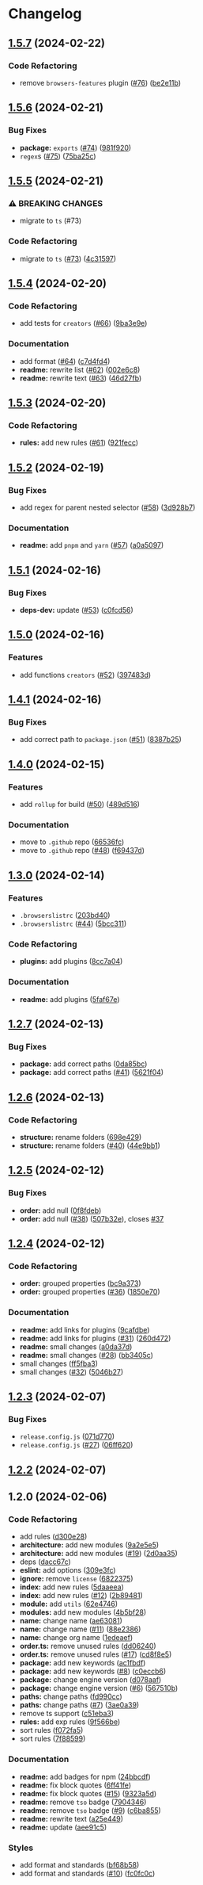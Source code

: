 # Changelog

## [1.5.7](https://github.com/Archoleat/stylelint-config-extended-scss/compare/v1.5.6...v1.5.7) (2024-02-22)


### Code Refactoring

* remove `browsers-features` plugin ([#76](https://github.com/Archoleat/stylelint-config-extended-scss/issues/76)) ([be2e11b](https://github.com/Archoleat/stylelint-config-extended-scss/commit/be2e11bce3f0ec03ba320c430e102ec8aa1c68af))

## [1.5.6](https://github.com/Archoleat/stylelint-config-extended-scss/compare/v1.5.5...v1.5.6) (2024-02-21)


### Bug Fixes

* **package:** `exports` ([#74](https://github.com/Archoleat/stylelint-config-extended-scss/issues/74)) ([981f920](https://github.com/Archoleat/stylelint-config-extended-scss/commit/981f920eb2875d8ef56e011b8a2c04bff1dd2283))
* `regex`s ([#75](https://github.com/Archoleat/stylelint-config-extended-scss/issues/75)) ([75ba25c](https://github.com/Archoleat/stylelint-config-extended-scss/commit/75ba25c1a1fc8a3532baafcca081c739d13f599f))

## [1.5.5](https://github.com/Archoleat/stylelint-config-extended-scss/compare/v1.5.4...v1.5.5) (2024-02-21)


### ⚠ BREAKING CHANGES

* migrate to `ts` (#73)

### Code Refactoring

* migrate to `ts` ([#73](https://github.com/Archoleat/stylelint-config-extended-scss/issues/73)) ([4c31597](https://github.com/Archoleat/stylelint-config-extended-scss/commit/4c31597ff78bc54f085e0fcceba2d461eba84bc0))

## [1.5.4](https://github.com/Archoleat/stylelint-config-extended-scss/compare/v1.5.3...v1.5.4) (2024-02-20)


### Code Refactoring

* add tests for `creators` ([#66](https://github.com/Archoleat/stylelint-config-extended-scss/issues/66)) ([9ba3e9e](https://github.com/Archoleat/stylelint-config-extended-scss/commit/9ba3e9e28721fc0dcdeb5f00ee3a61c1b1319751))


### Documentation

* add format ([#64](https://github.com/Archoleat/stylelint-config-extended-scss/issues/64)) ([c7d4fd4](https://github.com/Archoleat/stylelint-config-extended-scss/commit/c7d4fd49e7104420a8d87ae1bf85ee53f688debe))
* **readme:** rewrite list ([#62](https://github.com/Archoleat/stylelint-config-extended-scss/issues/62)) ([002e6c8](https://github.com/Archoleat/stylelint-config-extended-scss/commit/002e6c8993a80df06cf172dddb96125e75f5331d))
* **readme:** rewrite text ([#63](https://github.com/Archoleat/stylelint-config-extended-scss/issues/63)) ([46d27fb](https://github.com/Archoleat/stylelint-config-extended-scss/commit/46d27fb5c6c8899982b3abaa2a279fb0e4a2e855))

## [1.5.3](https://github.com/Archoleat/stylelint-config-extended-scss/compare/v1.5.2...v1.5.3) (2024-02-20)


### Code Refactoring

* **rules:** add new rules ([#61](https://github.com/Archoleat/stylelint-config-extended-scss/issues/61)) ([921fecc](https://github.com/Archoleat/stylelint-config-extended-scss/commit/921fecc164439c7178441b7224c2c1028d7961ca))

## [1.5.2](https://github.com/Archoleat/stylelint-config-extended-scss/compare/v1.5.1...v1.5.2) (2024-02-19)


### Bug Fixes

* add regex for parent nested selector ([#58](https://github.com/Archoleat/stylelint-config-extended-scss/issues/58)) ([3d928b7](https://github.com/Archoleat/stylelint-config-extended-scss/commit/3d928b7672bd0e3442c9931846afd56d8dba6767))


### Documentation

* **readme:** add `pnpm` and `yarn` ([#57](https://github.com/Archoleat/stylelint-config-extended-scss/issues/57)) ([a0a5097](https://github.com/Archoleat/stylelint-config-extended-scss/commit/a0a5097387adb18e9faeb63d04cf34dd8db14010))

## [1.5.1](https://github.com/Archoleat/stylelint-config-extended-scss/compare/v1.5.0...v1.5.1) (2024-02-16)


### Bug Fixes

* **deps-dev:** update ([#53](https://github.com/Archoleat/stylelint-config-extended-scss/issues/53)) ([c0fcd56](https://github.com/Archoleat/stylelint-config-extended-scss/commit/c0fcd56bf15198d721d11c01f69030b16f88bbda))

## [1.5.0](https://github.com/Archoleat/stylelint-config-extended-scss/compare/v1.4.1...v1.5.0) (2024-02-16)


### Features

* add functions `creators` ([#52](https://github.com/Archoleat/stylelint-config-extended-scss/issues/52)) ([397483d](https://github.com/Archoleat/stylelint-config-extended-scss/commit/397483db5414a52a8c11d86ee6f1d978abde55e0))

## [1.4.1](https://github.com/Archoleat/stylelint-config-extended-scss/compare/v1.4.0...v1.4.1) (2024-02-16)


### Bug Fixes

* add correct path to `package.json` ([#51](https://github.com/Archoleat/stylelint-config-extended-scss/issues/51)) ([8387b25](https://github.com/Archoleat/stylelint-config-extended-scss/commit/8387b25ab6d24cf7078d52a099786e032d164755))

## [1.4.0](https://github.com/Archoleat/stylelint-config-extended-scss/compare/v1.3.0...v1.4.0) (2024-02-15)


### Features

* add `rollup` for build ([#50](https://github.com/Archoleat/stylelint-config-extended-scss/issues/50)) ([489d516](https://github.com/Archoleat/stylelint-config-extended-scss/commit/489d5165c05ad1d74738712394030b9fb0d203e2))


### Documentation

* move to `.github` repo ([66536fc](https://github.com/Archoleat/stylelint-config-extended-scss/commit/66536fc390ce9cdd6bb24cd8d77eb5c3ed17d4a5))
* move to `.github` repo ([#48](https://github.com/Archoleat/stylelint-config-extended-scss/issues/48)) ([f69437d](https://github.com/Archoleat/stylelint-config-extended-scss/commit/f69437d064ce6ae0232f4dc8166cbbc7aef8bc9f))

## [1.3.0](https://github.com/Archoleat/stylelint-config-extended-scss/compare/v1.2.7...v1.3.0) (2024-02-14)


### Features

* `.browserslistrc` ([203bd40](https://github.com/Archoleat/stylelint-config-extended-scss/commit/203bd409c25a74ae0402cb328ddcd67be463cf3b))
* `.browserslistrc` ([#44](https://github.com/Archoleat/stylelint-config-extended-scss/issues/44)) ([5bcc311](https://github.com/Archoleat/stylelint-config-extended-scss/commit/5bcc311e4f626a5ea464f99a2d3c6d4bf8ce91eb))


### Code Refactoring

* **plugins:** add plugins ([8cc7a04](https://github.com/Archoleat/stylelint-config-extended-scss/commit/8cc7a049942f81b9f64f7a8d463996589e5cabb2))


### Documentation

* **readme:** add plugins ([5faf67e](https://github.com/Archoleat/stylelint-config-extended-scss/commit/5faf67e67390c51d0e67e2138d64ffd0fdbceecc))

## [1.2.7](https://github.com/Archoleat/stylelint-config-extended-scss/compare/v1.2.6...v1.2.7) (2024-02-13)


### Bug Fixes

* **package:** add correct paths ([0da85bc](https://github.com/Archoleat/stylelint-config-extended-scss/commit/0da85bc65ee371c8566996c458d1e50d3fda38bb))
* **package:** add correct paths ([#41](https://github.com/Archoleat/stylelint-config-extended-scss/issues/41)) ([5621f04](https://github.com/Archoleat/stylelint-config-extended-scss/commit/5621f0447beea9f60f0098513aa49a3165d16705))

## [1.2.6](https://github.com/Archoleat/stylelint-config-extended-scss/compare/v1.2.5...v1.2.6) (2024-02-13)


### Code Refactoring

* **structure:** rename folders ([698e429](https://github.com/Archoleat/stylelint-config-extended-scss/commit/698e4290a4c28112d1122fe709ed7e26885d5c45))
* **structure:** rename folders ([#40](https://github.com/Archoleat/stylelint-config-extended-scss/issues/40)) ([44e9bb1](https://github.com/Archoleat/stylelint-config-extended-scss/commit/44e9bb14228b16fbcc32e46426180f98625f67d0))

## [1.2.5](https://github.com/Archoleat/stylelint-config-extended-scss/compare/v1.2.4...v1.2.5) (2024-02-12)


### Bug Fixes

* **order:** add null ([0f8fdeb](https://github.com/Archoleat/stylelint-config-extended-scss/commit/0f8fdeb85da9ad5a89f73d169b82929b8542b5d5))
* **order:** add null ([#38](https://github.com/Archoleat/stylelint-config-extended-scss/issues/38)) ([507b32e](https://github.com/Archoleat/stylelint-config-extended-scss/commit/507b32eb7fddbfe337427b7b43afb1e68f949c70)), closes [#37](https://github.com/Archoleat/stylelint-config-extended-scss/issues/37)

## [1.2.4](https://github.com/Archoleat/stylelint-config-extended-scss/compare/v1.2.3...v1.2.4) (2024-02-12)


### Code Refactoring

* **order:** grouped properties ([bc9a373](https://github.com/Archoleat/stylelint-config-extended-scss/commit/bc9a373c1a8c7cc3ea0a62e0ecced81feb851710))
* **order:** grouped properties ([#36](https://github.com/Archoleat/stylelint-config-extended-scss/issues/36)) ([1850e70](https://github.com/Archoleat/stylelint-config-extended-scss/commit/1850e7093effe107f7bc18cb98c889e9506efef5))


### Documentation

* **readme:** add links for plugins ([9cafdbe](https://github.com/Archoleat/stylelint-config-extended-scss/commit/9cafdbefe99a8b5dd2ba6a473cf8c9f2f19db4db))
* **readme:** add links for plugins ([#31](https://github.com/Archoleat/stylelint-config-extended-scss/issues/31)) ([260d472](https://github.com/Archoleat/stylelint-config-extended-scss/commit/260d4727178f30e533b766b17bc0b0cdb0d7b072))
* **readme:** small changes ([a0da37d](https://github.com/Archoleat/stylelint-config-extended-scss/commit/a0da37d56ac879c2377f8bd0b83e43993ae40633))
* **readme:** small changes ([#28](https://github.com/Archoleat/stylelint-config-extended-scss/issues/28)) ([bb3405c](https://github.com/Archoleat/stylelint-config-extended-scss/commit/bb3405c9158e4aefe59a21c9bff5ab53abcee136))
* small changes ([ff5fba3](https://github.com/Archoleat/stylelint-config-extended-scss/commit/ff5fba339505600f473fa48039b39f72134f4a59))
* small changes ([#32](https://github.com/Archoleat/stylelint-config-extended-scss/issues/32)) ([5046b27](https://github.com/Archoleat/stylelint-config-extended-scss/commit/5046b277983757de08168c56f5dae9f07c203a8d))

## [1.2.3](https://github.com/Archoleat/stylelint-config-extended-scss/compare/v1.2.2...v1.2.3) (2024-02-07)


### Bug Fixes

* `release.config.js` ([071d770](https://github.com/Archoleat/stylelint-config-extended-scss/commit/071d770b78685fb72a94886a095419083b911d67))
* `release.config.js` ([#27](https://github.com/Archoleat/stylelint-config-extended-scss/issues/27)) ([06ff620](https://github.com/Archoleat/stylelint-config-extended-scss/commit/06ff6203c448aed9760e95a257413911626ec1a3))

## [1.2.2](https://github.com/Archoleat/stylelint-config-extended-scss/compare/v1.2.1...v1.2.2) (2024-02-07)

## 1.2.0 (2024-02-06)


### Code Refactoring

* add rules ([d300e28](https://github.com/Archoleat/stylelint-config-extended-scss/commit/d300e2878551c6efb7961e31e26c3de90d7ce381))
* **architecture:** add new modules ([9a2e5e5](https://github.com/Archoleat/stylelint-config-extended-scss/commit/9a2e5e555f9bb115de33d8025cb66e07684e82a6))
* **architecture:** add new modules ([#19](https://github.com/Archoleat/stylelint-config-extended-scss/issues/19)) ([2d0aa35](https://github.com/Archoleat/stylelint-config-extended-scss/commit/2d0aa359f95a8d3c7cec6818d08088fceee25b71))
* deps ([dacc67c](https://github.com/Archoleat/stylelint-config-extended-scss/commit/dacc67c37701793fdb9c116b3074f3b0079fbbe1))
* **eslint:** add options ([309e3fc](https://github.com/Archoleat/stylelint-config-extended-scss/commit/309e3fcfeda30d4e3ea1cdc52d4f8ff07ac3c801))
* **ignore:** remove `license` ([6822375](https://github.com/Archoleat/stylelint-config-extended-scss/commit/6822375185d7181aef8385409dd71b0441b5bb3d))
* **index:** add new rules ([5daaeea](https://github.com/Archoleat/stylelint-config-extended-scss/commit/5daaeea74cbd01ef0d14fd451a4e3b90e5974f52))
* **index:** add new rules ([#12](https://github.com/Archoleat/stylelint-config-extended-scss/issues/12)) ([2b89481](https://github.com/Archoleat/stylelint-config-extended-scss/commit/2b8948165ad30f69f18ed616f541147282e3faf5))
* **module:** add `utils` ([62e4746](https://github.com/Archoleat/stylelint-config-extended-scss/commit/62e47462027f7084e1666bf5cbb702963553fb6a))
* **modules:** add new modules ([4b5bf28](https://github.com/Archoleat/stylelint-config-extended-scss/commit/4b5bf282418caef3dddde7c2685a218cb6b274be))
* **name:** change name ([ae63081](https://github.com/Archoleat/stylelint-config-extended-scss/commit/ae63081bda6023fd346c140c7636d63d39eef0f0))
* **name:** change name ([#11](https://github.com/Archoleat/stylelint-config-extended-scss/issues/11)) ([88e2386](https://github.com/Archoleat/stylelint-config-extended-scss/commit/88e2386260b90d7351da52be3ddf88fa9cbbf313))
* **name:** change org name ([1edeaef](https://github.com/Archoleat/stylelint-config-extended-scss/commit/1edeaef04d07d0a790edc906edbc94c906ed7273))
* **order.ts:** remove unused rules ([dd06240](https://github.com/Archoleat/stylelint-config-extended-scss/commit/dd062406702970b86c771c1f19c17c361b32aae8))
* **order.ts:** remove unused rules ([#17](https://github.com/Archoleat/stylelint-config-extended-scss/issues/17)) ([cd8f8e5](https://github.com/Archoleat/stylelint-config-extended-scss/commit/cd8f8e5248716f214c62cc33346d8a036ec4b1e9))
* **package:** add new keywords ([ac1fbdf](https://github.com/Archoleat/stylelint-config-extended-scss/commit/ac1fbdf4b57bd435fc981e20ce30d065ecd57f5a))
* **package:** add new keywords ([#8](https://github.com/Archoleat/stylelint-config-extended-scss/issues/8)) ([c0eccb6](https://github.com/Archoleat/stylelint-config-extended-scss/commit/c0eccb61e027b5c3563307272afd1e491c4d6602))
* **package:** change engine version ([d078aaf](https://github.com/Archoleat/stylelint-config-extended-scss/commit/d078aafcc1522a45d9eb706978dbace301f719d0))
* **package:** change engine version ([#6](https://github.com/Archoleat/stylelint-config-extended-scss/issues/6)) ([567510b](https://github.com/Archoleat/stylelint-config-extended-scss/commit/567510b9564d2f3ad9715f1278a8efa3644033d1))
* **paths:** change paths ([fd990cc](https://github.com/Archoleat/stylelint-config-extended-scss/commit/fd990cc082f35294b9b3390a06a72cc06937ba35))
* **paths:** change paths ([#7](https://github.com/Archoleat/stylelint-config-extended-scss/issues/7)) ([3ae0a39](https://github.com/Archoleat/stylelint-config-extended-scss/commit/3ae0a3939a91f48f42000c6a3ed80ba7f70b019c))
* remove ts support ([c51eba3](https://github.com/Archoleat/stylelint-config-extended-scss/commit/c51eba3bf6b8d2cb5bde927825d71593bcfbdece))
* **rules:** add exp rules ([9f566be](https://github.com/Archoleat/stylelint-config-extended-scss/commit/9f566be97fb62a832fcc90d3689463c2cc29a553))
* sort rules ([f072fa5](https://github.com/Archoleat/stylelint-config-extended-scss/commit/f072fa5bc0fc8253000c881d98aca982ff9236b6))
* sort rules ([7f88599](https://github.com/Archoleat/stylelint-config-extended-scss/commit/7f885998e73faa89adc8ab624474699fe2140883))


### Documentation

* **readme:** add badges for npm ([24bbcdf](https://github.com/Archoleat/stylelint-config-extended-scss/commit/24bbcdf7d0c24d287c1656d19a45feb0848278d9))
* **readme:** fix block quotes ([6ff41fe](https://github.com/Archoleat/stylelint-config-extended-scss/commit/6ff41fe1956602dbec7f724252a3a334914d749f))
* **readme:** fix block quotes ([#15](https://github.com/Archoleat/stylelint-config-extended-scss/issues/15)) ([9323a5d](https://github.com/Archoleat/stylelint-config-extended-scss/commit/9323a5d8d8bd539cb5108cfa395fbb852c7bfec4))
* **readme:** remove `tso` badge ([7904346](https://github.com/Archoleat/stylelint-config-extended-scss/commit/7904346f3f1d79db39bc4afe9823b6afed5d91c3))
* **readme:** remove `tso` badge ([#9](https://github.com/Archoleat/stylelint-config-extended-scss/issues/9)) ([c6ba855](https://github.com/Archoleat/stylelint-config-extended-scss/commit/c6ba855c57158221c82803e7eeb33e70678df310))
* **readme:** rewrite text ([a25e449](https://github.com/Archoleat/stylelint-config-extended-scss/commit/a25e449c093ecfcd3b1fe22b22fb386d4f44526a))
* **readme:** update ([aee91c5](https://github.com/Archoleat/stylelint-config-extended-scss/commit/aee91c599806905b051db93d132eee88ff9c0e03))


### Styles

* add format and standards ([bf68b58](https://github.com/Archoleat/stylelint-config-extended-scss/commit/bf68b5886d1085f012c8fb8e235c8bc78eb5fd70))
* add format and standards ([#10](https://github.com/Archoleat/stylelint-config-extended-scss/issues/10)) ([fc0fc0c](https://github.com/Archoleat/stylelint-config-extended-scss/commit/fc0fc0c6dbfad7467c86369297368bef6e5f52a4))
